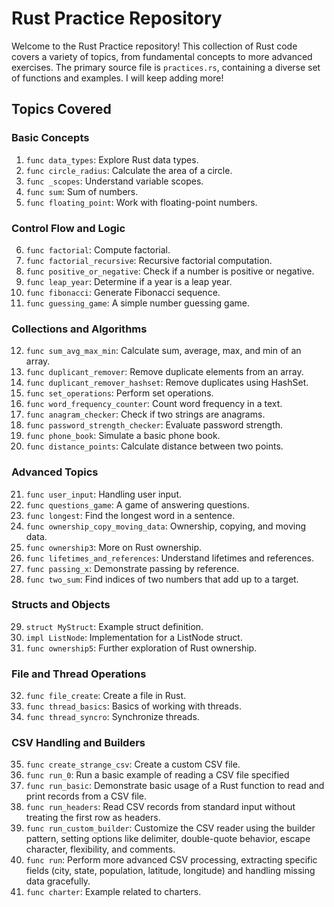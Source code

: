 
# Rust Practice Repository

Welcome to the Rust Practice repository! This collection of Rust code covers a variety of topics, from fundamental concepts to more advanced exercises. The primary source file is `practices.rs`, containing a diverse set of functions and examples.
I will keep adding more!
## Topics Covered

### Basic Concepts
1. `func data_types`: Explore Rust data types.
2. `func circle_radius`: Calculate the area of a circle.
3. `func _scopes`: Understand variable scopes.
4. `func sum`: Sum of numbers.
5. `func floating_point`: Work with floating-point numbers.

### Control Flow and Logic
6. `func factorial`: Compute factorial.
7. `func factorial_recursive`: Recursive factorial computation.
8. `func positive_or_negative`: Check if a number is positive or negative.
9. `func leap_year`: Determine if a year is a leap year.
10. `func fibonacci`: Generate Fibonacci sequence.
11. `func guessing_game`: A simple number guessing game.

### Collections and Algorithms
12. `func sum_avg_max_min`: Calculate sum, average, max, and min of an array.
13. `func duplicant_remover`: Remove duplicate elements from an array.
14. `func duplicant_remover_hashset`: Remove duplicates using HashSet.
15. `func set_operations`: Perform set operations.
16. `func word_frequency_counter`: Count word frequency in a text.
17. `func anagram_checker`: Check if two strings are anagrams.
18. `func password_strength_checker`: Evaluate password strength.
19. `func phone_book`: Simulate a basic phone book.
20. `func distance_points`: Calculate distance between two points.

### Advanced Topics
21. `func user_input`: Handling user input.
22. `func questions_game`: A game of answering questions.
23. `func longest`: Find the longest word in a sentence.
24. `func ownership_copy_moving_data`: Ownership, copying, and moving data.
25. `func ownership3`: More on Rust ownership.
26. `func lifetimes_and_references`: Understand lifetimes and references.
27. `func passing_x`: Demonstrate passing by reference.
28. `func two_sum`: Find indices of two numbers that add up to a target.

### Structs and Objects
29. `struct MyStruct`: Example struct definition.
30. `impl ListNode`: Implementation for a ListNode struct.
31. `func ownership5`: Further exploration of Rust ownership.

### File and Thread Operations
32. `func file_create`: Create a file in Rust.
33. `func thread_basics`: Basics of working with threads.
34. `func thread_syncro`: Synchronize threads.

### CSV Handling and Builders
35. `func create_strange_csv`: Create a custom CSV file.
36. `func run_0`: Run a basic example of reading a CSV file specified
37. `func run_basic`: Demonstrate basic usage of a Rust function to read and print records from a CSV file.
38. `func run_headers`: Read CSV records from standard input without treating the first row as headers.
39. `func run_custom_builder`: Customize the CSV reader using the builder pattern, setting options like delimiter, double-quote behavior, escape character, flexibility, and comments.
40. `func run`: Perform more advanced CSV processing, extracting specific fields (city, state, population, latitude, longitude) and handling missing data gracefully.
41. `func charter`: Example related to charters.



